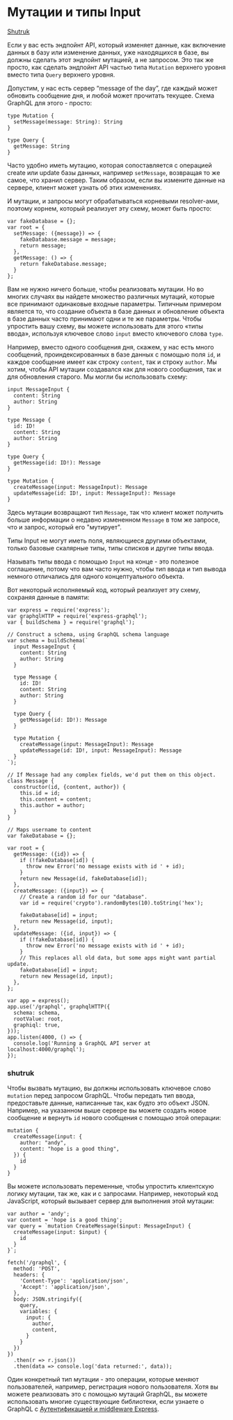 # Мутации и типы Input

[Shutruk](#shutruk)

Если у вас есть эндпойнт API, который изменяет данные, как включение данных в базу или изменение данных, уже находящихся в базе, вы должны сделать этот эндпойнт мутацией, а не запросом. Это так же просто, как сделать эндпойнт API частью типа ```Mutation``` верхнего уровня вместо типа ```Query``` верхнего уровня.

Допустим, у нас есть сервер “message of the day”, где каждый может обновить сообщение дня, и любой может прочитать текущее. Схема GraphQL для этого - просто:

```
type Mutation {
  setMessage(message: String): String
}

type Query {
  getMessage: String
}
```

Часто удобно иметь мутацию, которая сопоставляется с операцией create или update базы данных, например ```setMessage```, возвращая то же самое, что хранил сервер. Таким образом, если вы измените данные на сервере, клиент может узнать об этих изменениях.

И мутации, и запросы могут обрабатываться корневыми resolver-ами, поэтому корнем, который реализует эту схему, может быть просто:

```
var fakeDatabase = {};
var root = {
  setMessage: ({message}) => {
    fakeDatabase.message = message;
    return message;
  },
  getMessage: () => {
    return fakeDatabase.message;
  }
};
```

Вам не нужно ничего больше, чтобы реализовать мутации. Но во многих случаях вы найдете множество различных мутаций, которые все принимают одинаковые входные параметры. Типичным примером является то, что создание объекта в базе данных и обновление объекта в базе данных часто принимают одни и те же параметры. Чтобы упростить вашу схему, вы можете использовать для этого «типы ввода», используя ключевое слово ```input``` вместо ключевого слова ```type```.

Например, вместо одного сообщения дня, скажем, у нас есть много сообщений, проиндексированных в базе данных с помощью поля ```id```, и каждое сообщение имеет как строку ```content```, так и строку ```author```. Мы хотим, чтобы API мутации создавался как для нового сообщения, так и для обновления старого. Мы могли бы использовать схему:

```
input MessageInput {
  content: String
  author: String
}

type Message {
  id: ID!
  content: String
  author: String
}

type Query {
  getMessage(id: ID!): Message
}

type Mutation {
  createMessage(input: MessageInput): Message
  updateMessage(id: ID!, input: MessageInput): Message
}
```

Здесь мутации возвращают тип ```Message```, так что клиент может получить больше информации о недавно измененном ```Message``` в том же запросе, что и запрос, который его "мутирует".

Типы Input не могут иметь поля, являющиеся другими объектами, только базовые скалярные типы, типы списков и другие типы ввода.

Называть типы ввода с помощью ```Input``` на конце - это полезное соглашение, потому что вам часто нужно, чтобы тип ввода и тип вывода немного отличались для одного концептуального объекта.

Вот некоторый исполняемый код, который реализует эту схему, сохраняя данные в памяти:

```
var express = require('express');
var graphqlHTTP = require('express-graphql');
var { buildSchema } = require('graphql');

// Construct a schema, using GraphQL schema language
var schema = buildSchema(`
  input MessageInput {
    content: String
    author: String
  }

  type Message {
    id: ID!
    content: String
    author: String
  }

  type Query {
    getMessage(id: ID!): Message
  }

  type Mutation {
    createMessage(input: MessageInput): Message
    updateMessage(id: ID!, input: MessageInput): Message
  }
`);

// If Message had any complex fields, we'd put them on this object.
class Message {
  constructor(id, {content, author}) {
    this.id = id;
    this.content = content;
    this.author = author;
  }
}

// Maps username to content
var fakeDatabase = {};

var root = {
  getMessage: ({id}) => {
    if (!fakeDatabase[id]) {
      throw new Error('no message exists with id ' + id);
    }
    return new Message(id, fakeDatabase[id]);
  },
  createMessage: ({input}) => {
    // Create a random id for our "database".
    var id = require('crypto').randomBytes(10).toString('hex');

    fakeDatabase[id] = input;
    return new Message(id, input);
  },
  updateMessage: ({id, input}) => {
    if (!fakeDatabase[id]) {
      throw new Error('no message exists with id ' + id);
    }
    // This replaces all old data, but some apps might want partial update.
    fakeDatabase[id] = input;
    return new Message(id, input);
  },
};

var app = express();
app.use('/graphql', graphqlHTTP({
  schema: schema,
  rootValue: root,
  graphiql: true,
}));
app.listen(4000, () => {
  console.log('Running a GraphQL API server at localhost:4000/graphql');
});
```

### shutruk

Чтобы вызвать мутацию, вы должны использовать ключевое слово ```mutation``` перед запросом GraphQL. Чтобы передать тип ввода, предоставьте данные, написанные так, как будто это объект JSON. Например, на указанном выше сервере вы можете создать новое сообщение и вернуть ```id``` нового сообщения с помощью этой операции:

```
mutation {
  createMessage(input: {
    author: "andy",
    content: "hope is a good thing",
  }) {
    id
  }
}
```

Вы можете использовать переменные, чтобы упростить клиентскую логику мутации, так же, как и с запросами. Например, некоторый код JavaScript, который вызывает сервер для выполнения этой мутации:

```
var author = 'andy';
var content = 'hope is a good thing';
var query = `mutation CreateMessage($input: MessageInput) {
  createMessage(input: $input) {
    id
  }
}`;

fetch('/graphql', {
  method: 'POST',
  headers: {
    'Content-Type': 'application/json',
    'Accept': 'application/json',
  },
  body: JSON.stringify({
    query,
    variables: {
      input: {
        author,
        content,
      }
    }
  })
})
  .then(r => r.json())
  .then(data => console.log('data returned:', data));
```

Один конкретный тип мутации - это операции, которые меняют пользователей, например, регистрация нового пользователя. Хотя вы можете реализовать это с помощью мутаций GraphQL, вы можете использовать многие существующие библиотеки, если узнаете о GraphQL с [Аутентификацией и middleware Express](authentication-and-express-middleware.md).

